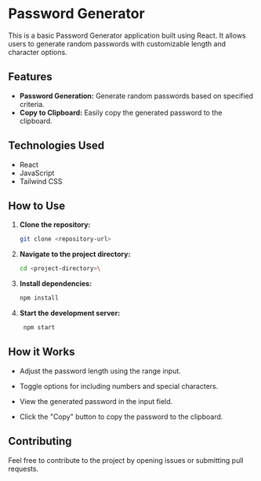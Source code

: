 # Password Generator

This is a basic Password Generator application built using React. It allows users to generate random passwords with customizable length and character options.

## Features

- **Password Generation:** Generate random passwords based on specified criteria.
- **Copy to Clipboard:** Easily copy the generated password to the clipboard.

## Technologies Used

- React
- JavaScript
- Tailwind CSS

## How to Use

1. **Clone the repository:**

   ```bash
   git clone <repository-url>
2. **Navigate to the project directory:**
   ```bash
   cd <project-directory>\
3. **Install dependencies:**
   ```bash
   npm install
4. **Start the development server:**
   ```bash
    npm start

## How it Works
- Adjust the password length using the range input.
- Toggle options for including numbers and special characters.

- View the generated password in the input field.

- Click the "Copy" button to copy the password to the clipboard.

## Contributing
Feel free to contribute to the project by opening issues or submitting pull requests.